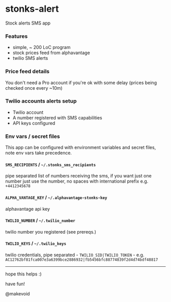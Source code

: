 # stonks-alert

Stock alerts SMS app

### Features

- simple, ~ 200 LoC program
- stock prices feed from alphavantage
- twilio SMS alerts

### Price feed details

You don't need a Pro account if you're ok with some delay (prices being checked once every ~10m)

### Twilio accounts alerts setup

- Twilio account
- A number registered with SMS capabilities
- API keys configured

### Env vars / secret files

This app can be configured with environment variables and secret files, note env vars take precedence.

#### `SMS_RECIPIENTS` / `~/.stonks_sms_recipients`

pipe separated list of numbers receiving the sms, if you want just one number just use the number, no spaces with international prefix e.g. `+4412345678`

#### `ALPHA_VANTAGE_KEY` / `~/.alphavantage-stonks-key`

alphavantage api key

#### `TWILIO_NUMBER` / `~/.twilio_number`

twilio number you registered (see prereqs.)

#### `TWILIO_KEYS` / `~/.twilio_keys`

twilio credentials, pipe separated - `TWILIO_SID|TWILIO_TOKEN` - e.g. `AC12762bf81fca007e3a6399bce2886932|fb5456bfc88774839f2d4d74bdf48817`


---

hope this helps :)

have fun!

@makevoid
